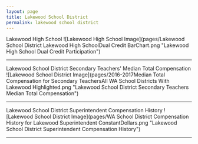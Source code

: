 ```yaml
---
layout: page
title: Lakewood School District
permalink: lakewood school district
---
```



Lakewood High School
![Lakewood High School Image](pages/Lakewood School District Lakewood High SchoolDual Credit BarChart.png "Lakewood High School Dual Credit Participation")

___

Lakewood School District Secondary Teachers' Median Total Compensation
![Lakewood School District Image](pages/2016-2017Median Total Compensation for Secondary TeachersAll WA School Districts With Lakewood Highlighted.png "Lakewood School District Secondary Teachers Median Total Compensation")

___

Lakewood School District Superintendent Compensation History
![Lakewood School District Image](pages/WA School District Compensation History for Lakewood Superintendent ConstantDollars.png "Lakewood School District Superintendent Compensation History")

___

